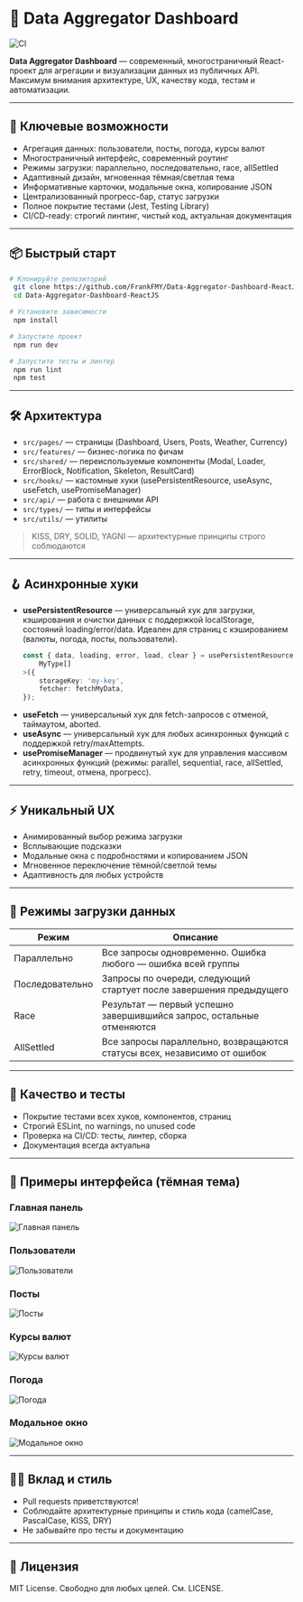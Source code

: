 # 🚀 Data Aggregator Dashboard

![CI](https://github.com/FrankFMY/Data-Aggregator-Dashboard-ReactJS/actions/workflows/ci.yml/badge.svg)

**Data Aggregator Dashboard** — современный, многостраничный React-проект для агрегации и визуализации данных из публичных API. Максимум внимания архитектуре, UX, качеству кода, тестам и автоматизации.

---

## 🌟 Ключевые возможности

-   Агрегация данных: пользователи, посты, погода, курсы валют
-   Многостраничный интерфейс, современный роутинг
-   Режимы загрузки: параллельно, последовательно, race, allSettled
-   Адаптивный дизайн, мгновенная тёмная/светлая тема
-   Информативные карточки, модальные окна, копирование JSON
-   Централизованный прогресс-бар, статус загрузки
-   Полное покрытие тестами (Jest, Testing Library)
-   CI/CD-ready: строгий линтинг, чистый код, актуальная документация

---

## 📦 Быстрый старт

```bash
# Клонируйте репозиторий
 git clone https://github.com/FrankFMY/Data-Aggregator-Dashboard-ReactJS.git
 cd Data-Aggregator-Dashboard-ReactJS

# Установите зависимости
 npm install

# Запустите проект
 npm run dev

# Запустите тесты и линтер
 npm run lint
 npm test
```

---

## 🛠️ Архитектура

-   `src/pages/` — страницы (Dashboard, Users, Posts, Weather, Currency)
-   `src/features/` — бизнес-логика по фичам
-   `src/shared/` — переиспользуемые компоненты (Modal, Loader, ErrorBlock, Notification, Skeleton, ResultCard)
-   `src/hooks/` — кастомные хуки (usePersistentResource, useAsync, useFetch, usePromiseManager)
-   `src/api/` — работа с внешними API
-   `src/types/` — типы и интерфейсы
-   `src/utils/` — утилиты

> KISS, DRY, SOLID, YAGNI — архитектурные принципы строго соблюдаются

---

## 🪝 Асинхронные хуки

-   **usePersistentResource** — универсальный хук для загрузки, кэширования и очистки данных с поддержкой localStorage, состояний loading/error/data. Идеален для страниц с кэшированием (валюты, погода, посты, пользователи).
    ```ts
    const { data, loading, error, load, clear } = usePersistentResource<
        MyType[]
    >({
        storageKey: 'my-key',
        fetcher: fetchMyData,
    });
    ```
-   **useFetch** — универсальный хук для fetch-запросов с отменой, таймаутом, aborted.
-   **useAsync** — универсальный хук для любых асинхронных функций с поддержкой retry/maxAttempts.
-   **usePromiseManager** — продвинутый хук для управления массивом асинхронных функций (режимы: parallel, sequential, race, allSettled, retry, timeout, отмена, прогресс).

---

## ⚡ Уникальный UX

-   Анимированный выбор режима загрузки
-   Всплывающие подсказки
-   Модальные окна с подробностями и копированием JSON
-   Мгновенное переключение тёмной/светлой темы
-   Адаптивность для любых устройств

---

## 🔄 Режимы загрузки данных

| Режим           | Описание                                                                 |
| --------------- | ------------------------------------------------------------------------ |
| Параллельно     | Все запросы одновременно. Ошибка любого — ошибка всей группы             |
| Последовательно | Запросы по очереди, следующий стартует после завершения предыдущего      |
| Race            | Результат — первый успешно завершившийся запрос, остальные отменяются    |
| AllSettled      | Все запросы параллельно, возвращаются статусы всех, независимо от ошибок |

---

## 🧪 Качество и тесты

-   Покрытие тестами всех хуков, компонентов, страниц
-   Строгий ESLint, no warnings, no unused code
-   Проверка на CI/CD: тесты, линтер, сборка
-   Документация всегда актуальна

---

## 📸 Примеры интерфейса (тёмная тема)

### Главная панель

![Главная панель](preview/main-dark.png)

### Пользователи

![Пользователи](preview/users-dark.png)

### Посты

![Посты](preview/posts-dark.png)

### Курсы валют

![Курсы валют](preview/curr-dark.png)

### Погода

![Погода](preview/weather-dark.png)

### Модальное окно

![Модальное окно](preview/modal-dark.png)

---

## 🧑‍💻 Вклад и стиль

-   Pull requests приветствуются!
-   Соблюдайте архитектурные принципы и стиль кода (camelCase, PascalCase, KISS, DRY)
-   Не забывайте про тесты и документацию

---

## 📄 Лицензия

MIT License. Свободно для любых целей. См. LICENSE.

